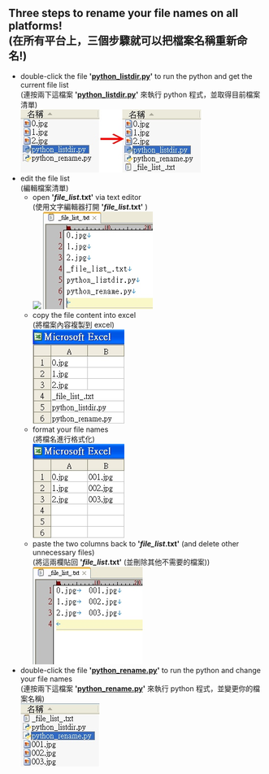## Three steps to rename your file names **on all platforms**!<br>(在所有平台上，三個步驟就可以把檔案名稱重新命名!)
- double-click the file **'[python_listdir.py](python_listdir.py)'** to run the python and get the current file list<br>(連按兩下這檔案 **'[python_listdir.py](python_listdir.py)'** 來執行 python 程式，並取得目前檔案清單)<br>![](https://github.com/tsungjung411/refs/blob/master/images/00001_EasistRenamer_Step1_1.jpg)
- edit the file list<br>(編輯檔案清單)
  - open **'_file_list_.txt'** via text editor<br>(使用文字編輯器打開 **'_file_list_.txt'** )<br>![](https://github.com/tsungjung411/refs/blob/master/images/00002_EasistRenamer_Step2_1_1.jpg) ![](https://github.com/tsungjung411/refs/blob/master/images/00002_EasistRenamer_Step2_1.jpg) 
  - copy the file content into excel<br>(將檔案內容複製到 excel)<br>![](https://github.com/tsungjung411/refs/blob/master/images/00003_EasistRenamer_Step2_2.jpg) 
  - format your file names<br>(將檔名進行格式化)<br>![](https://github.com/tsungjung411/refs/blob/master/images/00004_EasistRenamer_Step2_3.jpg) 
  - paste the two columns back to **'_file_list_.txt'** (and delete other unnecessary files)<br>(將這兩欄貼回 **'_file_list_.txt'** (並刪除其他不需要的檔案))<br>![](https://github.com/tsungjung411/refs/blob/master/images/00005_EasistRenamer_Step2_4.jpg)
- double-click the file **'[python_rename.py](python_rename.py)'** to run the python and change your file names<br>(連按兩下這檔案 **'[python_rename.py](python_rename.py)'** 來執行 python 程式，並變更你的檔案名稱)<br>![](https://github.com/tsungjung411/refs/blob/master/images/00006_EasistRenamer_Step3.jpg)

